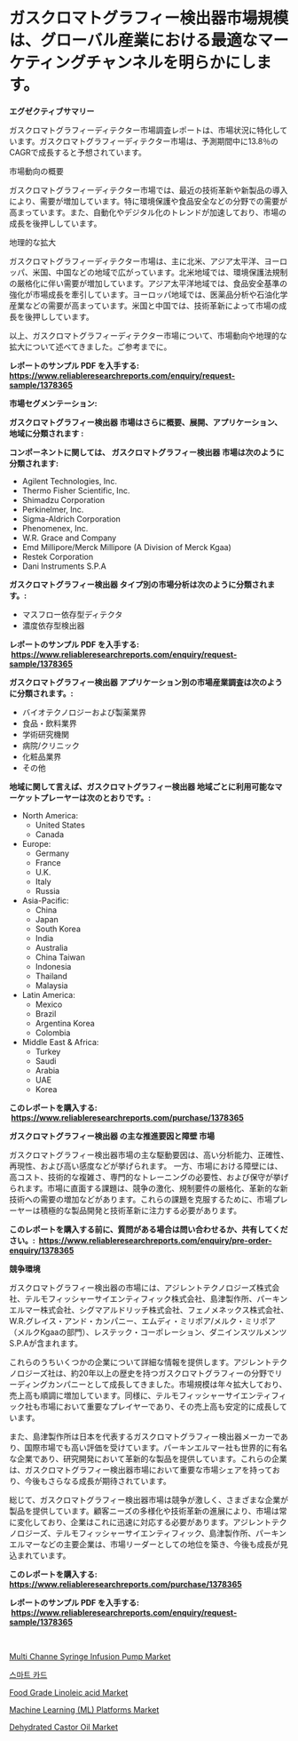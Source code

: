 <p><h1>ガスクロマトグラフィー検出器市場規模は、グローバル産業における最適なマーケティングチャンネルを明らかにします。</h1></p><p><strong>エグゼクティブサマリー</strong></p>
<p><p>ガスクロマトグラフィーディテクター市場調査レポートは、市場状況に特化しています。ガスクロマトグラフィーディテクター市場は、予測期間中に13.8％のCAGRで成長すると予想されています。</p><p>市場動向の概要</p><p>ガスクロマトグラフィーディテクター市場では、最近の技術革新や新製品の導入により、需要が増加しています。特に環境保護や食品安全などの分野での需要が高まっています。また、自動化やデジタル化のトレンドが加速しており、市場の成長を後押ししています。</p><p>地理的な拡大</p><p>ガスクロマトグラフィーディテクター市場は、主に北米、アジア太平洋、ヨーロッパ、米国、中国などの地域で広がっています。北米地域では、環境保護法規制の厳格化に伴い需要が増加しています。アジア太平洋地域では、食品安全基準の強化が市場成長を牽引しています。ヨーロッパ地域では、医薬品分析や石油化学産業などの需要が高まっています。米国と中国では、技術革新によって市場の成長を後押ししています。</p><p>以上、ガスクロマトグラフィーディテクター市場について、市場動向や地理的な拡大について述べてきました。ご参考までに。</p></p>
<p><strong>レポートのサンプル PDF を入手する: <a href="https://www.reliableresearchreports.com/enquiry/request-sample/1378365">https://www.reliableresearchreports.com/enquiry/request-sample/1378365</a></strong></p>
<p><strong>市場セグメンテーション:</strong></p>
<p><strong> ガスクロマトグラフィー検出器 市場はさらに概要、展開、アプリケーション、地域に分類されます :</strong></p>
<p><strong>コンポーネントに関しては、 ガスクロマトグラフィー検出器 市場は次のように分類されます: &nbsp;</strong></p>
<p><ul><li>Agilent Technologies, Inc.</li><li>Thermo Fisher Scientific, Inc.</li><li>Shimadzu Corporation</li><li>Perkinelmer, Inc.</li><li>Sigma-Aldrich Corporation</li><li>Phenomenex, Inc.</li><li>W.R. Grace and Company</li><li>Emd Millipore/Merck Millipore (A Division of Merck Kgaa)</li><li>Restek Corporation</li><li>Dani Instruments S.P.A</li></ul></p>
<p><strong> ガスクロマトグラフィー検出器 タイプ別の市場分析は次のように分類されます。:</strong></p>
<p><ul><li>マスフロー依存型ディテクタ</li><li>濃度依存型検出器</li></ul></p>
<p><strong>レポートのサンプル PDF を入手する: &nbsp;<a href="https://www.reliableresearchreports.com/enquiry/request-sample/1378365">https://www.reliableresearchreports.com/enquiry/request-sample/1378365</a></strong></p>
<p><strong> ガスクロマトグラフィー検出器 アプリケーション別の市場産業調査は次のように分類されます。:</strong></p>
<p><ul><li>バイオテクノロジーおよび製薬業界</li><li>食品・飲料業界</li><li>学術研究機関</li><li>病院/クリニック</li><li>化粧品業界</li><li>その他</li></ul></p>
<p><strong>地域に関して言えば、ガスクロマトグラフィー検出器 地域ごとに利用可能なマーケットプレーヤーは次のとおりです。:</strong></p>
<p><ul>
    <li>
        North America:
        <ul>
            <li>United States</li>
            <li>Canada</li>
        </ul>
    </li>
    <li>
        Europe:
        <ul>
            <li>Germany</li>
            <li>France</li>
            <li>U.K.</li>
            <li>Italy</li>
            <li>Russia</li>
        </ul>
    </li>
    <li>
        Asia-Pacific:
        <ul>
            <li>China</li>
            <li>Japan</li>
            <li>South Korea</li>
            <li>India</li>
            <li>Australia</li>
            <li>China Taiwan</li>
            <li>Indonesia</li>
            <li>Thailand</li>
            <li>Malaysia</li>
        </ul>
    </li>
    <li>
        Latin America:
        <ul>
            <li>Mexico</li>
            <li>Brazil</li>
            <li>Argentina Korea</li>
            <li>Colombia</li>
        </ul>
    </li>
    <li>
        Middle East & Africa:
        <ul>
            <li>Turkey</li>
            <li>Saudi</li>
            <li>Arabia</li>
            <li>UAE</li>
            <li>Korea</li>
        </ul>
    </li>
    </ul></p>
<p><strong>このレポートを購入する: &nbsp;<a href="https://www.reliableresearchreports.com/purchase/1378365">https://www.reliableresearchreports.com/purchase/1378365</a></strong></p>
<p><strong>ガスクロマトグラフィー検出器 の主な推進要因と障壁 市場</strong></p>
<p><p>ガスクロマトグラフィー検出器市場の主な駆動要因は、高い分析能力、正確性、再現性、および高い感度などが挙げられます。 一方、市場における障壁には、高コスト、技術的な複雑さ、専門的なトレーニングの必要性、および保守が挙げられます。市場に直面する課題は、競争の激化、規制要件の厳格化、革新的な新技術への需要の増加などがあります。これらの課題を克服するために、市場プレーヤーは積極的な製品開発と技術革新に注力する必要があります。</p></p>
<p><strong>このレポートを購入する前に、質問がある場合は問い合わせるか、共有してください。:&nbsp; <a href="https://www.reliableresearchreports.com/enquiry/pre-order-enquiry/1378365">https://www.reliableresearchreports.com/enquiry/pre-order-enquiry/1378365</a></strong></p>
<p><strong>競争環境</strong></p>
<p><p>ガスクロマトグラフィー検出器の市場には、アジレントテクノロジーズ株式会社、テルモフィッシャーサイエンティフィック株式会社、島津製作所、パーキンエルマー株式会社、シグマアルドリッチ株式会社、フェノメネックス株式会社、W.R.グレイス・アンド・カンパニー、エムディ・ミリポア/メルク・ミリポア（メルクKgaaの部門）、レステック・コーポレーション、ダニインスツルメンツS.P.Aが含まれます。</p><p>これらのうちいくつかの企業について詳細な情報を提供します。アジレントテクノロジーズ社は、約20年以上の歴史を持つガスクロマトグラフィーの分野でリーディングカンパニーとして成長してきました。市場規模は年々拡大しており、売上高も順調に増加しています。同様に、テルモフィッシャーサイエンティフィック社も市場において重要なプレイヤーであり、その売上高も安定的に成長しています。</p><p>また、島津製作所は日本を代表するガスクロマトグラフィー検出器メーカーであり、国際市場でも高い評価を受けています。パーキンエルマー社も世界的に有名な企業であり、研究開発において革新的な製品を提供しています。これらの企業は、ガスクロマトグラフィー検出器市場において重要な市場シェアを持っており、今後もさらなる成長が期待されています。</p><p>総じて、ガスクロマトグラフィー検出器市場は競争が激しく、さまざまな企業が製品を提供しています。顧客ニーズの多様化や技術革新の進展により、市場は常に変化しており、企業はこれに迅速に対応する必要があります。アジレントテクノロジーズ、テルモフィッシャーサイエンティフィック、島津製作所、パーキンエルマーなどの主要企業は、市場リーダーとしての地位を築き、今後も成長が見込まれています。</p></p>
<p><strong>このレポートを購入する: &nbsp; <a href="https://www.reliableresearchreports.com/purchase/1378365">https://www.reliableresearchreports.com/purchase/1378365</a></strong></p>
<p><strong>レポートのサンプル PDF を入手する: &nbsp;<a href="https://www.reliableresearchreports.com/enquiry/request-sample/1378365">https://www.reliableresearchreports.com/enquiry/request-sample/1378365</a></strong><strong></strong></p>
<p>&nbsp;</p>
<p><p><a href="https://sudsy-motorcycle-bbc.notion.site/Multi-Channe-Syringe-Infusion-Pump-Market-Size-Global-Industry-Overview-Market-Segmentation-and-Fo-0ae83ccbd68942b5b9a569fe1494cb5f">Multi Channe Syringe Infusion Pump Market</a></p><p><a href="https://github.com/lzrvbyqzftro57/Market-Research-Report-List-1/blob/main/2703631168.md">스마트 카드</a></p><p><a href="https://github.com/gulaimolin/Market-Research-Report-List-3/blob/main/food-grade-linoleic-acid-market.md">Food Grade Linoleic acid Market</a></p><p><a href="https://issuu.com/reportprime-2/docs/machine-learning-ml-platforms-market-size-2030.ppt">Machine Learning (ML) Platforms Market</a></p><p><a href="https://view.publitas.com/reportprime-1/dehydrated-castor-oil-market-research-report-provides-critical-insights-that-can-help-shape-business-development-and-investment-strategies/">Dehydrated Castor Oil Market</a></p></p>